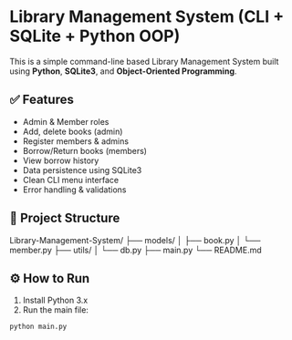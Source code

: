 
# Library Management System (CLI + SQLite + Python OOP)

This is a simple command-line based Library Management System built using **Python**, **SQLite3**, and **Object-Oriented Programming**.

## ✅ Features

- Admin & Member roles
- Add, delete books (admin)
- Register members & admins
- Borrow/Return books (members)
- View borrow history
- Data persistence using SQLite3
- Clean CLI menu interface
- Error handling & validations

## 📁 Project Structure
Library-Management-System/
├── models/
│ ├── book.py
│ └── member.py
├── utils/
│ └── db.py
├── main.py
└── README.md
## ⚙️ How to Run

1. Install Python 3.x
2. Run the main file:

```bash
python main.py

